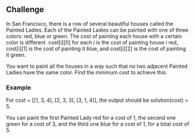 ## Challenge

In San Francisco, there is a row of several beautiful houses called the Painted Ladies. Each of the Painted Ladies can be painted with one of three colors: red, blue or green. The cost of painting each house with a certain color is different. cost[i][0] for each i is the cost of painting house i red, cost[i][1] is the cost of painting it blue, and cost[i][2] is the cost of painting it green.

You want to paint all the houses in a way such that no two adjacent Painted Ladies have the same color. Find the minimum cost to achieve this.

### Example

For cost = [[1, 3, 4], [2, 3, 3], [3, 1, 4]], the output should be solution(cost) = 5.

You can paint the first Painted Lady red for a cost of 1, the second one green for a cost of 3, and the third one blue for a cost of 1, for a total cost of 5.